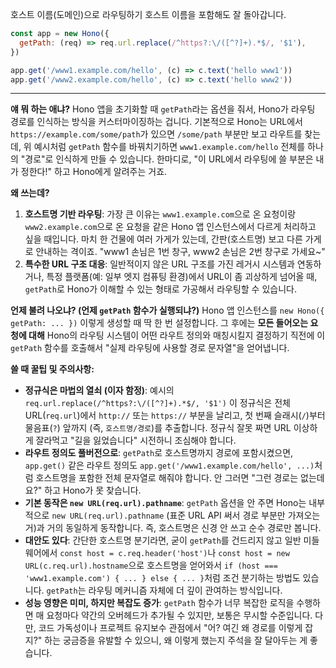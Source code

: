 호스트 이름(도메인)으로 라우팅하기
호스트 이름을 포함해도 잘 돌아갑니다.

```javascript
const app = new Hono({
  getPath: (req) => req.url.replace(/^https?:\/([^?]+).*$/, '$1'),
})

app.get('/www1.example.com/hello', (c) => c.text('hello www1'))
app.get('/www2.example.com/hello', (c) => c.text('hello www2'))
```

---

**얘 뭐 하는 애냐?**
Hono 앱을 초기화할 때 `getPath`라는 옵션을 줘서, Hono가 라우팅 경로를 인식하는 방식을 커스터마이징하는 겁니다. 기본적으로 Hono는 URL에서 `https://example.com/some/path`가 있으면 `/some/path` 부분만 보고 라우트를 찾는데, 위 예시처럼 `getPath` 함수를 바꿔치기하면 `www1.example.com/hello` 전체를 하나의 "경로"로 인식하게 만들 수 있습니다. 한마디로, "이 URL에서 라우팅에 쓸 부분은 내가 정한다!" 하고 Hono에게 알려주는 거죠.

**왜 쓰는데?**
1.  **호스트명 기반 라우팅**: 가장 큰 이유는 `www1.example.com`으로 온 요청이랑 `www2.example.com`으로 온 요청을 같은 Hono 앱 인스턴스에서 다르게 처리하고 싶을 때입니다. 마치 한 건물에 여러 가게가 있는데, 간판(호스트명) 보고 다른 가게로 안내하는 격이죠. "www1 손님은 1번 창구, www2 손님은 2번 창구로 가세요~"
2.  **특수한 URL 구조 대응**: 일반적이지 않은 URL 구조를 가진 레거시 시스템과 연동하거나, 특정 플랫폼(예: 일부 엣지 컴퓨팅 환경)에서 URL이 좀 괴상하게 넘어올 때, `getPath`로 Hono가 이해할 수 있는 형태로 가공해서 라우팅할 수 있습니다.

**언제 불려 나오냐? (언제 `getPath` 함수가 실행되냐?)**
Hono 앱 인스턴스를 `new Hono({ getPath: ... })` 이렇게 생성할 때 딱 한 번 설정합니다. 그 후에는 **모든 들어오는 요청에 대해** Hono의 라우팅 시스템이 어떤 라우트 정의와 매칭시킬지 결정하기 직전에 이 `getPath` 함수를 호출해서 "실제 라우팅에 사용할 경로 문자열"을 얻어냅니다.

**쓸 때 꿀팁 및 주의사항:**
*   **정규식은 마법의 열쇠 (이자 함정)**: 예시의 `req.url.replace(/^https?:\/([^?]+).*$/, '$1')` 이 정규식은 전체 URL(`req.url`)에서 `http://` 또는 `https://` 부분을 날리고, 첫 번째 슬래시(`/`)부터 물음표(`?`) 앞까지 (즉, `호스트명/경로`)를 추출합니다. 정규식 잘못 짜면 URL 이상하게 잘라먹고 "길을 잃었습니다" 시전하니 조심해야 합니다.
*   **라우트 정의도 풀버전으로**: `getPath`로 호스트명까지 경로에 포함시켰으면, `app.get()` 같은 라우트 정의도 `app.get('/www1.example.com/hello', ...)`처럼 호스트명을 포함한 전체 문자열로 해줘야 합니다. 안 그러면 "그런 경로는 없는데요?" 하고 Hono가 못 찾습니다.
*   **기본 동작은 `new URL(req.url).pathname`**: `getPath` 옵션을 안 주면 Hono는 내부적으로 `new URL(req.url).pathname` (표준 URL API 써서 경로 부분만 가져오는 거)과 거의 동일하게 동작합니다. 즉, 호스트명은 신경 안 쓰고 순수 경로만 봅니다.
*   **대안도 있다**: 간단한 호스트명 분기라면, 굳이 `getPath`를 건드리지 않고 일반 미들웨어에서 `const host = c.req.header('host')`나 `const host = new URL(c.req.url).hostname`으로 호스트명을 얻어와서 `if (host === 'www1.example.com') { ... } else { ... }`처럼 조건 분기하는 방법도 있습니다. `getPath`는 라우팅 메커니즘 자체에 더 깊이 관여하는 방식입니다.
*   **성능 영향은 미미, 하지만 복잡도 증가**: `getPath` 함수가 너무 복잡한 로직을 수행하면 매 요청마다 약간의 오버헤드가 추가될 수 있지만, 보통은 무시할 수준입니다. 다만, 코드 가독성이나 프로젝트 유지보수 관점에서 "어? 여긴 왜 경로를 이렇게 잡지?" 하는 궁금증을 유발할 수 있으니, 왜 이렇게 했는지 주석을 잘 달아두는 게 좋습니다.